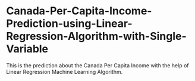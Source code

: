 # Canada-Per-Capita-Income-Prediction-using-Linear-Regression-Algorithm-with-Single-Variable
This is the prediction about the Canada Per Capita Income with the help of Linear Regression Machine Learning Algorithm.
